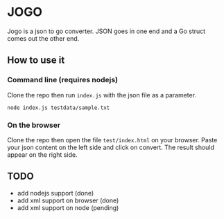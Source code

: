 # JOGO

Jogo is a json to go converter. JSON goes in one end and a Go struct comes out the other end.

## How to use it

### Command line (requires nodejs)

Clone the repo then run `index.js` with the json file as a parameter.

	node index.js testdata/sample.txt

### On the browser

Clone the repo then open the file `test/index.html` on your browser. Paste your json content on the left side and click on convert. The result should appear on the right side.

## TODO

- add nodejs support (done)
- add xml support on browser (done)
- add xml support on node (pending)
